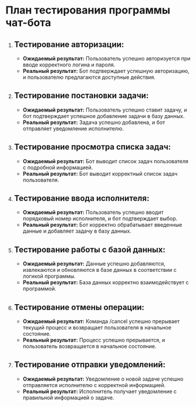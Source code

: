 <h1>План тестирования программы чат-бота</h1>
<ol>
    <li>
        <h2>Тестирование авторизации:</h2>
        <ul>
            <li><strong>Ожидаемый результат:</strong> Пользователь успешно авторизуется при вводе корректного логина и пароля.</li>
            <li><strong>Реальный результат:</strong> Бот подтверждает успешную авторизацию, и пользователю предлагаются доступные действия.</li>
        </ul>
    </li>
    <li>
        <h2>Тестирование постановки задачи:</h2>
        <ul>
            <li><strong>Ожидаемый результат:</strong> Пользователь успешно ставит задачу, и бот подтверждает успешное добавление задачи в базу данных.</li>
            <li><strong>Реальный результат:</strong> Задача успешно добавлена, и бот отправляет уведомление исполнителю.</li>
        </ul>
    </li>
    <li>
        <h2>Тестирование просмотра списка задач:</h2>
        <ul>
            <li><strong>Ожидаемый результат:</strong> Бот выводит список задач пользователя с подробной информацией.</li>
            <li><strong>Реальный результат:</strong> Бот выводит корректный список задач пользователя.</li>
        </ul>
    </li>
    <li>
        <h2>Тестирование ввода исполнителя:</h2>
        <ul>
            <li><strong>Ожидаемый результат:</strong> Пользователь успешно вводит порядковый номер исполнителя, и бот подтверждает выбор.</li>
            <li><strong>Реальный результат:</strong> Бот корректно обрабатывает введенные данные и добавляет задачу в базу данных.</li>
        </ul>
    </li>
    <li>
        <h2>Тестирование работы с базой данных:</h2>
        <ul>
            <li><strong>Ожидаемый результат:</strong> Данные успешно добавляются, извлекаются и обновляются в базе данных в соответствии с логикой программы.</li>
            <li><strong>Реальный результат:</strong> База данных корректно взаимодействует с программой.</li>
        </ul>
    </li>
    <li>
        <h2>Тестирование отмены операции:</h2>
        <ul>
            <li><strong>Ожидаемый результат:</strong> Команда /cancel успешно прерывает текущий процесс и возвращает пользователя в начальное состояние.</li>
            <li><strong>Реальный результат:</strong> Процесс успешно прерывается, и пользователь возвращается в начальное состояние.</li>
        </ul>
    </li>
    <li>
        <h2>Тестирование отправки уведомлений:</h2>
        <ul>
            <li><strong>Ожидаемый результат:</strong> Уведомление о новой задаче успешно отправляется исполнителю с корректной информацией.</li>
            <li><strong>Реальный результат:</strong> Исполнитель получает уведомление с правильной информацией о задаче.</li>
        </ul>
    </li>
</ol>
</body>
</html>